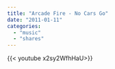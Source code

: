 ```yaml
---
title: "Arcade Fire - No Cars Go"
date: "2011-01-11"
categories:
  - "music"
  - "shares"
---
```


<div style="width: 70vw;">{{< youtube x2sy2WfhHaU>}}</div>
